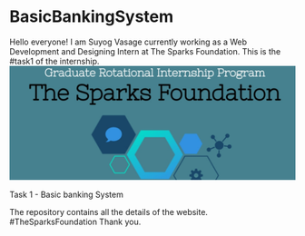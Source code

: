 # BasicBankingSystem
Hello everyone!
I am Suyog Vasage currently working as a Web Development and Designing Intern at The Sparks Foundation.
This is the #task1 of the internship.
![](Assets/MediaFiles/readme_1[1].jpg)

Task 1 - Basic banking System

The repository contains all the details of the website.
#TheSparksFoundation
Thank you.
